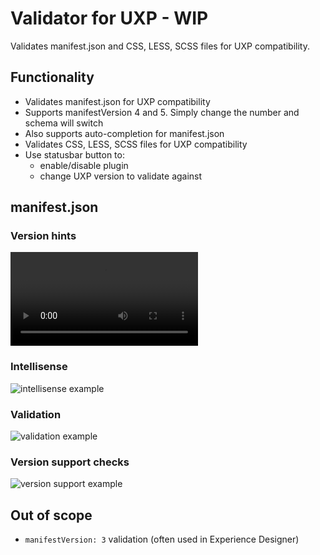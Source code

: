 # Validator for UXP - WIP

Validates manifest.json and CSS, LESS, SCSS files for UXP compatibility.

## Functionality

- Validates manifest.json for UXP compatibility
- Supports manifestVersion 4 and 5. Simply change the number and schema will switch
- Also supports auto-completion for manifest.json
- Validates CSS, LESS, SCSS files for UXP compatibility
- Use statusbar button to:
  - enable/disable plugin
  - change UXP version to validate against

## manifest.json

### Version hints

![intellisense example](/media/min-version.mp4)

### Intellisense

![intellisense example](/media/intellisense.png)

### Validation

![validation example](/media/manifest-validation.png)

### Version support checks

![version support example](/media/manifest-version-support.png)


## Out of scope

- `manifestVersion: 3` validation (often used in Experience Designer)